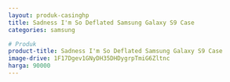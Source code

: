 ```yaml
---
layout: produk-casinghp
title: Sadness I'm So Deflated Samsung Galaxy S9 Case
categories: samsung

# Produk
product-title: Sadness I'm So Deflated Samsung Galaxy S9 Case
image-drive: 1F17Dgev1GNyDH35DHDygrpTmiG6Zltnc
harga: 90000
---
```

